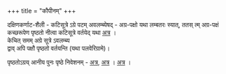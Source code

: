 +++
title = "कौपीनम्"
+++

दक्षिणकर्णाट-शैली - कटिसूत्रे ऽग्रे पटम् अवलम्ब्येषद् - अग्र-पक्षो यथा लम्बतरः स्यात्, ततस् त्म् अग्र-पक्षं कच्छरूपेण पृष्ठतो नीत्वा कटिसूत्रे वर्तयेद् यथा [अत्र](https://youtu.be/5Jch-5f3Qis) ।   
केचित् समम् अग्रे सूत्रे ऽवलम्ब्य  
द्वाव् अपि पक्षौ पृष्ठतो वर्तयन्ति (यथा पलवेरिग्रामे)। 

पृष्ठतोऽग्रय् आनीय पुनः पृष्ठे निवेशनम् - [अत्र](https://www.youtube.com/watch?v=4PBTGOdL0Z0&t=347s), [अत्र](https://www.youtube.com/watch?v=ZuBxjUW64SY) । [अत्र](https://www.youtube.com/watch?v=s6VWWD6BCBY) ।  
